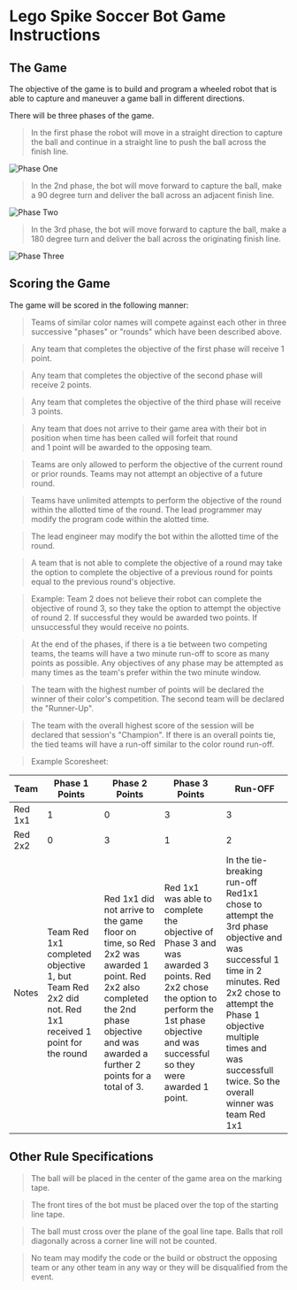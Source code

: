 # Lego Spike Soccer Bot Game Instructions

## The Game

The objective of the game is to build and program a wheeled robot that is able to capture and maneuver a game ball in different directions.

There will be three phases of the game.

> In the first phase the robot will move in a straight direction to capture the ball and continue in a straight line to push the ball across the finish line.

![Phase One](./images/phase_1.png)

> In the 2nd phase, the bot will move forward to capture the ball, make a 90 degree turn and deliver the ball across an adjacent finish line.

![Phase Two](./images/phase_2.png)

> In the 3rd phase, the bot will move forward to capture the ball,
> make a 180 degree turn and deliver the ball across the originating finish line.

![Phase Three](./images/phase_3.png)

## Scoring the Game

The game will be scored in the following manner:

> Teams of similar color names will compete against each other in three successive "phases" or "rounds" which have been described above.

> Any team that completes the objective of the first phase will receive 1 point.

> Any team that completes the objective of the second phase will receive 2 points.

> Any team that completes the objective of the third phase will receive 3 points.

> Any team that does not arrive to their game area with their bot in position when time has been called will forfeit that round  
> and 1 point will be awarded to the opposing team.

> Teams are only allowed to perform the objective of the current round or prior rounds. Teams may not attempt an objective of a future round.

> Teams have unlimited attempts to perform the objective of the round within the allotted time of the round. The lead programmer may modify the program code within the alotted time.

> The lead engineer may modify the bot within the allotted time of the round.

> A team that is not able to complete the objective of a round may take the option to complete the objective of a previous round for points equal to the previous round's objective.

> Example: Team 2 does not believe their robot can complete the objective of round 3, so they take the option to attempt the objective of round 2. If successful they would be awarded two points. If unsuccessful they would receive no points.

> At the end of the phases, if there is a tie between two competing teams, the teams will have a two minute run-off to score as many points as possible. Any objectives of any phase may be attempted as many times as the team's prefer within the two minute window.

> The team with the highest number of points will be declared the winner of their color's competition. The second team will be declared the "Runner-Up".

> The team with the overall highest score of the session will be declared that session's "Champion". If there is an overall points tie, the tied teams will have a run-off similar to the color round run-off.

> Example Scoresheet:

| Team    | Phase 1 Points                                                                                       | Phase 2 Points                                                                                                                                                                        | Phase 3 Points                                                                                                                                                                               | Run-OFF                                                                                                                                                                                                                                             |
| ------- | ---------------------------------------------------------------------------------------------------- | ------------------------------------------------------------------------------------------------------------------------------------------------------------------------------------- | -------------------------------------------------------------------------------------------------------------------------------------------------------------------------------------------- | --------------------------------------------------------------------------------------------------------------------------------------------------------------------------------------------------------------------------------------------------- |
| Red 1x1 | 1                                                                                                    | 0                                                                                                                                                                                     | 3                                                                                                                                                                                            | 3                                                                                                                                                                                                                                                   |
| Red 2x2 | 0                                                                                                    | 3                                                                                                                                                                                     | 1                                                                                                                                                                                            | 2                                                                                                                                                                                                                                                   |
| Notes   | Team Red 1x1 completed objective 1, but Team Red 2x2 did not. Red 1x1 received 1 point for the round | Red 1x1 did not arrive to the game floor on time, so Red 2x2 was awarded 1 point. Red 2x2 also completed the 2nd phase objective and was awarded a further 2 points for a total of 3. | Red 1x1 was able to complete the objective of Phase 3 and was awarded 3 points. Red 2x2 chose the option to perform the 1st phase objective and was successful so they were awarded 1 point. | In the tie-breaking run-off Red1x1 chose to attempt the 3rd phase objective and was successful 1 time in 2 minutes. Red 2x2 chose to attempt the Phase 1 objective multiple times and was successfull twice. So the overall winner was team Red 1x1 |

## Other Rule Specifications

> The ball will be placed in the center of the game area on the marking tape.

> The front tires of the bot must be placed over the top of the starting line tape.

> The ball must cross over the plane of the goal line tape. Balls that roll diagonally across a corner line will not be counted.

> No team may modify the code or the build or obstruct the opposing team or any other team in any way or they will be disqualified from the event.
